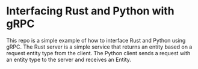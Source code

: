 # Interfacing Rust and Python with gRPC
This repo is a simple example of how to interface Rust and Python using gRPC. The Rust server is a simple service that returns an entity based on a request entity type from the client. The Python client sends a request with an entity type to the server and receives an Entity.